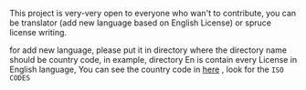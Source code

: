 This project is very-very open to everyone who wan't to contribute, you can be translator (add new language based on English License) or spruce license writing.

for add new language, please put it in directory where the directory name should be country code, in example, directory En is contain every License in English language, You can see the country code in [here](https://countrycode.org/) , look for the `ISO CODES`
